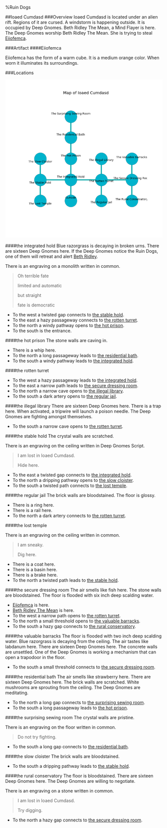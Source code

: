 %Ruin Dogs

##Ioaed Cumdasd
###Overview
Ioaed Cumdasd is located under an alien rift. Regions of it are cursed. A windstorm is happening outside. It is occupied by Deep Gnomes. <a name="Beth-Ridley-The-Mean"></a>Beth Ridley The Mean, a Mind Flayer is here. The Deep Gnomes worship Beth Ridley The Mean. She  is trying to steal [Eiiofemca](#Eiiofemca). 



###Artifact
####<a name="Eiiofemca"></a>Eiiofemca


Eiiofemca has the form of a warm cube. It is a medium orange color. When worn it illuminates its surroundings. 





###Locations


![](../v2/images/Ioaed-Cumdasd.png)

####<a name="the-integrated-hold"></a>the integrated hold
Blue razorgrass is decaying in broken urns. There are sixteen Deep Gnomes here. If the Deep Gnomes notice the Ruin Dogs, one of them will retreat and alert [Beth Ridley](#Beth-Ridley). 

There is an engraving on a monolith written in common. 

> Oh terrible fate
>
> limited and automatic
>
> but straight
>
> fate is democratic
>


* To the west a twisted gap connects to [the stable hold](#the-stable-hold).
* To the east a hazy passageway connects to [the rotten turret](#the-rotten-turret).
* To the north a windy pathway opens to [the hot prison](#the-hot-prison).
* To the south is the entrance.


####<a name="the-hot-prison"></a>the hot prison
The stone walls are caving in. 



* There is a whip here.
* To the north a long passageway leads to [the residential bath](#the-residential-bath).
* To the south a windy pathway leads to [the integrated hold](#the-integrated-hold).


####<a name="the-rotten-turret"></a>the rotten turret




* To the west a hazy passageway leads to [the integrated hold](#the-integrated-hold).
* To the east a narrow path leads to [the secure dressing room](#the-secure-dressing-room).
* To the north a narrow cave opens to [the illegal library](#the-illegal-library).
* To the south a dark artery opens to [the regular jail](#the-regular-jail).


####<a name="the-illegal-library"></a>the illegal library
There are sixteen Deep Gnomes here. There is a trap here. When activated, a tripwire will launch a poison needle. The Deep Gnomes are fighting amongst themselves. 



* To the south a narrow cave opens to [the rotten turret](#the-rotten-turret).


####<a name="the-stable-hold"></a>the stable hold
The crystal walls are scratched. 

There is an engraving on the ceiling written in Deep Gnomes Script. 

> I am lost in Ioaed Cumdasd.
>
> Hide here.
>


* To the east a twisted gap connects to [the integrated hold](#the-integrated-hold).
* To the north a dripping pathway opens to [the slow cloister](#the-slow-cloister).
* To the south a twisted path connects to [the lost temple](#the-lost-temple).


####<a name="the-regular-jail"></a>the regular jail
The brick walls are bloodstained. The floor is glossy. 



* There is a ring here.
* There is a rail here.
* To the north a dark artery connects to [the rotten turret](#the-rotten-turret).


####<a name="the-lost-temple"></a>the lost temple


There is an engraving on the ceiling written in common. 

> I am sneaky.
>
> Dig here.
>


* There is a coat here.
* There is a basin here.
* There is a brake here.
* To the north a twisted path leads to [the stable hold](#the-stable-hold).


####<a name="the-secure-dressing-room"></a>the secure dressing room
The air smells like fish here. The stone walls are bloodstained. The floor is flooded with six inch deep scalding water. 



* [Eiiofemca](#Eiiofemca) is here.
* [Beth Ridley The Mean](#Beth-Ridley-The-Mean) is here.
* To the west a narrow path opens to [the rotten turret](#the-rotten-turret).
* To the north a small threshold opens to [the valuable barracks](#the-valuable-barracks).
* To the south a hazy gap connects to [the rural conservatory](#the-rural-conservatory).


####<a name="the-valuable-barracks"></a>the valuable barracks
The floor is flooded with two inch deep scalding water. Blue razorgrass is decaying from the ceiling. The air tastes like labdanum here. There are sixteen Deep Gnomes here. The concrete walls are unsettled. One of the Deep Gnomes is working a mechanism that can open a trapodoor in the floor. 



* To the south a small threshold connects to [the secure dressing room](#the-secure-dressing-room).


####<a name="the-residential-bath"></a>the residential bath
The air smells like strawberry here. There are sixteen Deep Gnomes here. The brick walls are scratched. White mushrooms are sprouting from the ceiling. The Deep Gnomes are meditating. 



* To the north a long gap connects to [the surprising sewing room](#the-surprising-sewing-room).
* To the south a long passageway leads to [the hot prison](#the-hot-prison).


####<a name="the-surprising-sewing-room"></a>the surprising sewing room
The crystal walls are pristine. 

There is an engraving on the floor written in common. 

> Do not try fighting.
>


* To the south a long gap connects to [the residential bath](#the-residential-bath).


####<a name="the-slow-cloister"></a>the slow cloister
The brick walls are bloodstained. 



* To the south a dripping pathway leads to [the stable hold](#the-stable-hold).


####<a name="the-rural-conservatory"></a>the rural conservatory
The floor is bloodstained. There are sixteen Deep Gnomes here. The Deep Gnomes are willing to negotiate. 

There is an engraving on a stone written in common. 

> I am lost in Ioaed Cumdasd.
>
> Try digging.
>


* To the north a hazy gap connects to [the secure dressing room](#the-secure-dressing-room).


